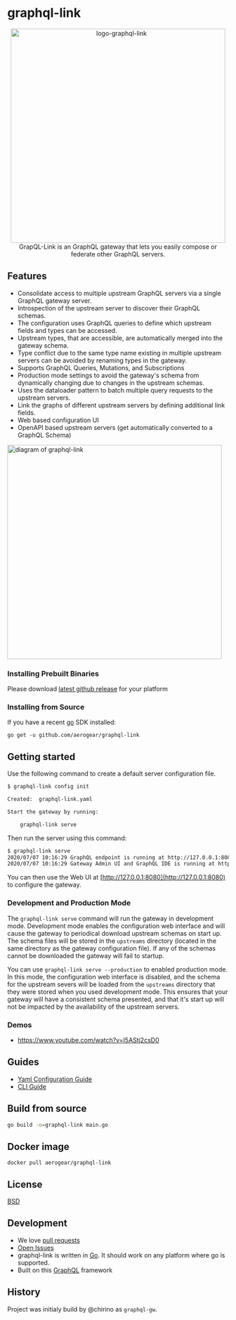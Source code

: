 # graphql-link

<p align="center">
    <img src="https://raw.githubusercontent.com/aerogear/graphql-link/master/docs/images/logo.png" alt="logo-graphql-link" width="488">

  <br/>
GrapQL-Link is an GraphQL gateway that lets you easily compose or federate other
GraphQL servers.
</p>





## Features

- Consolidate access to multiple upstream GraphQL servers via a single GraphQL gateway server.
- Introspection of the upstream server to discover their GraphQL schemas.
- The configuration uses GraphQL queries to define which upstream fields and types can be accessed.
- Upstream types, that are accessible, are automatically merged into the gateway schema.
- Type conflict due to the same type name existing in multiple upstream servers can be avoided by renaming types in the gateway.
- Supports GraphQL Queries, Mutations, and Subscriptions
- Production mode settings to avoid the gateway's schema from dynamically changing due to changes in the upstream schemas.
- Uses the dataloader pattern to batch multiple query requests to the upstream servers.
- Link the graphs of different upstream servers by defining additional link fields.
- Web based configuration UI
- OpenAPI based upstream servers (get automatically converted to a GraphQL Schema)


<img src="https://raw.githubusercontent.com/aerogear/graphql-link/master/docs/images/graphql-link-overview.jpg" alt="diagram of graphql-link" width="488">

### Installing Prebuilt Binaries

Please download [latest github release](https://github.com/aerogear/graphql-link/releases) for your platform

### Installing from Source

If you have a recent [go](https://golang.org/dl/) SDK installed:

`go get -u github.com/aerogear/graphql-link`

## Getting started

Use the following command to create a default server configuration file.

```bash
$ graphql-link config init

Created:  graphql-link.yaml

Start the gateway by running:

    graphql-link serve

```

Then run the server using this command:

```bash
$ graphql-link serve
2020/07/07 10:16:29 GraphQL endpoint is running at http://127.0.0.1:8080/graphql
2020/07/07 10:16:29 Gateway Admin UI and GraphQL IDE is running at http://127.0.0.1:8080
```

You can then use the Web UI at [http://127.0.0.1:8080](http://127.0.0.1:8080) to configure the gateway.

### Development and Production Mode

The `graphql-link serve` command will run the gateway in development mode. Development mode enables the configuration web interface and will cause the gateway to periodical download upstream schemas on start up. The schema files will be stored in the `upstreams` directory (located in the same directory as the gateway configuration file). If any of the schemas cannot be downloaded the gateway will fail to startup.

You can use `graphql-link serve --production` to enabled production mode. In this mode, the configuration web interface is disabled, and the schema for the upstream severs will be loaded from the `upstreams` directory that they were stored when you used development mode. This ensures that your gateway will have a consistent schema presented, and that it's start up will not be impacted by the availability of the upstream
servers.

### Demos

- https://www.youtube.com/watch?v=I5AStj2csD0

## Guides

- [Yaml Configuration Guide](docs/config.md)
- [CLI Guide](docs/cli.md)

## Build from source

```bash
go build -o=graphql-link main.go
```

## Docker image

```
docker pull aerogear/graphql-link
```

## License

[BSD](./LICENSE)

## Development

- We love [pull requests](https://github.com/aerogear/graphql-link/pulls)
- [Open Issues](https://github.com/aerogear/graphql-link/issues)
- graphql-link is written in [Go](https://golang.org/). It should work on any platform where go is supported.
- Built on this [GraphQL](https://github.com/chirino/graphql) framework

## History

Project was initialy build by @chirino as `graphql-gw`.
